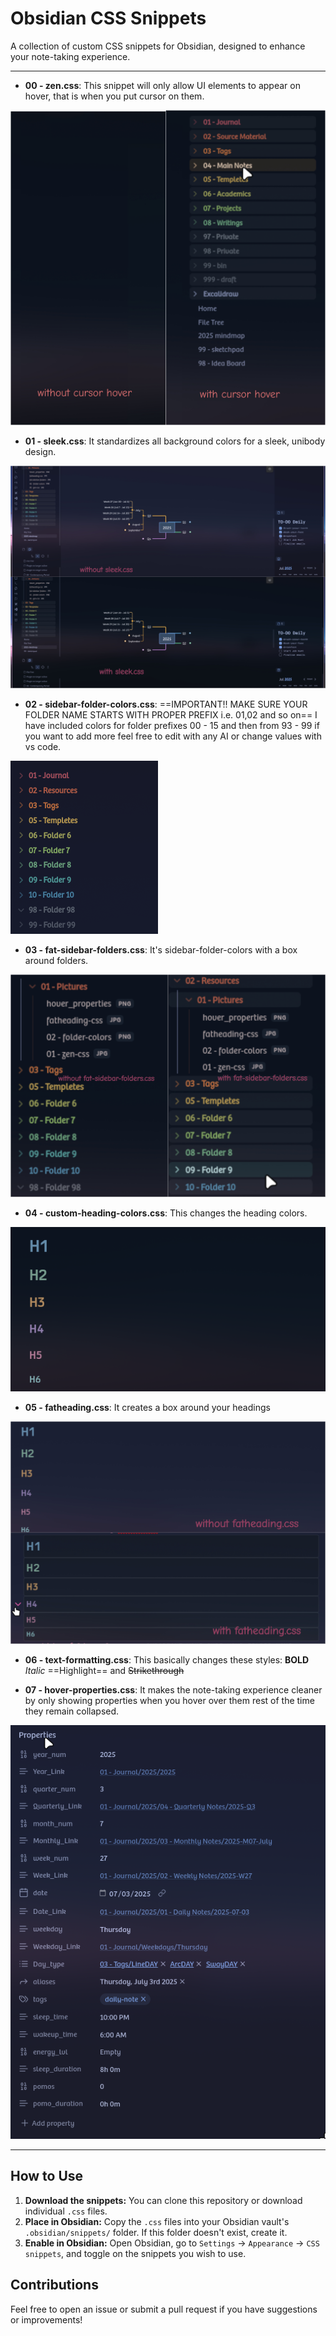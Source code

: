 # Obsidian CSS Snippets

A collection of custom CSS snippets for Obsidian, designed to enhance your note-taking experience.

---

- **00 - zen.css**: This snippet will only allow UI elements to appear on hover, that is when you put cursor on them.

![00 - zen-css.jpg](images/00%20-%20zen-css.jpg)

- **01 - sleek.css**: It standardizes all background colors for a sleek, unibody design.

![01 - sleek-css.jpg](images/01%20-%20sleek-css.jpg)

- **02 - sidebar-folder-colors.css**:
==IMPORTANT!! MAKE SURE YOUR FOLDER NAME STARTS WITH PROPER PREFIX i.e. 01,02 and so on==
I have included colors for folder prefixes 00 - 15 and then from 93 - 99 if you want to add more feel free to edit with any AI or change values with vs code.

![02 - sidebar-folder-colors.png](images/02%20-%20sidebar-folder-colors.png)

- **03 - fat-sidebar-folders.css**: It's sidebar-folder-colors with a box around folders.

![03 - fat-sidebar-folders.jpg](images/03%20-%20fat-sidebar-folders.jpg)

- **04 - custom-heading-colors.css**: This changes the heading colors.

![04 - custom-heading-colors.png](images/04%20-%20custom-heading-colors.png)

- **05 - fatheading.css**: It creates a box around your headings

![05 - fatheading-css.jpg](images/05%20-%20fatheading-css.jpg)

- **06 - text-formatting.css**: This basically changes these styles:
**BOLD** *Italic* ==Highlight== and ~~Strikethrough~~

- **07 - hover-properties.css**: It makes the note-taking experience cleaner by only showing properties when you hover over them rest of the time they remain collapsed.

![07 - hover-properties.png](images/07%20-%20hover-properties.png)

---

## How to Use

1.  **Download the snippets:** You can clone this repository or download individual `.css` files.
2.  **Place in Obsidian:** Copy the `.css` files into your Obsidian vault's `.obsidian/snippets/` folder. If this folder doesn't exist, create it.
3.  **Enable in Obsidian:** Open Obsidian, go to `Settings` -> `Appearance` -> `CSS snippets`, and toggle on the snippets you wish to use.

## Contributions

Feel free to open an issue or submit a pull request if you have suggestions or improvements!
